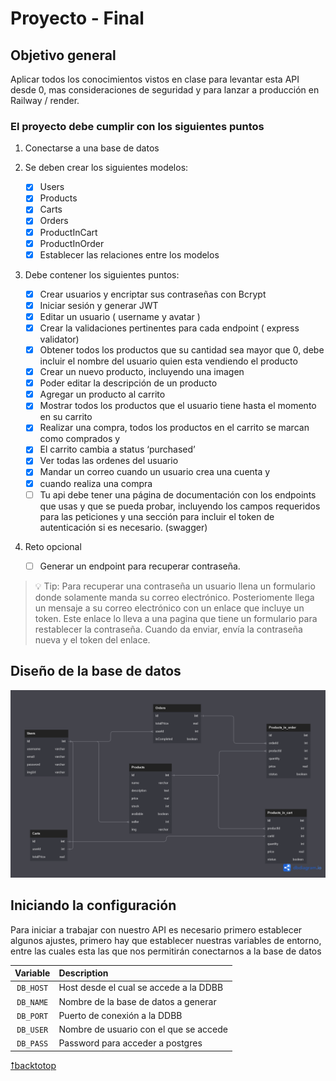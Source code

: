 # Proyecto - Final

## Objetivo general

Aplicar todos los conocimientos vistos en clase para levantar esta API desde 0,
mas consideraciones de seguridad y para lanzar a producción en Railway / render.

### El proyecto debe cumplir con los siguientes puntos

1. Conectarse a una base de datos

2. Se deben crear los siguientes modelos:

    - [x] Users
    - [x] Products
    - [x] Carts
    - [x] Orders
    - [x] ProductInCart
    - [x] ProductInOrder
    - [x] Establecer las relaciones entre los modelos

3. Debe contener los siguientes puntos:

    - [x] Crear usuarios y encriptar sus contraseñas con Bcrypt
    - [x] Iniciar sesión y generar JWT
    - [x] Editar un usuario ( username y avatar )
    - [x] Crear la validaciones pertinentes para cada endpoint ( express validator)
    - [x] Obtener todos los productos que su cantidad sea mayor que 0, debe incluir el nombre del usuario quien esta vendiendo el producto
    - [x] Crear un nuevo producto, incluyendo una imagen
    - [x] Poder editar la descripción de un producto
    - [x] Agregar un producto al carrito
    - [x] Mostrar todos los productos que el usuario tiene hasta el momento en su carrito
    - [x] Realizar una compra, todos los productos en el carrito se marcan como comprados y
    - [x] El carrito cambia a status ‘purchased’
    - [x] Ver todas las ordenes del usuario
    - [x] Mandar un correo cuando un usuario crea una cuenta y
    - [x] cuando realiza una compra
    - [ ] Tu api debe tener una página de documentación con los endpoints que usas y que se pueda probar, incluyendo los campos requeridos para las peticiones y una sección para incluir el token de autenticación si es necesario. (swagger)

4. Reto opcional

    - [ ] Generar un endpoint para recuperar contraseña.

> 💡 Tip: Para recuperar una contraseña un usuario llena un formulario donde solamente manda su correo electrónico. Posteriomente llega un mensaje a su correo electrónico con un enlace que incluye un token. Este enlace lo lleva a una pagina que tiene un formulario para restablecer la contraseña. Cuando da enviar, envía la contraseña nueva y el token del enlace.

## Diseño de la base de datos

![diagram](./Public//e-commerce_diagram.png)

## Iniciando la configuración

Para iniciar a trabajar con nuestro API es necesario primero establecer algunos ajustes, primero hay que establecer nuestras variables de entorno, entre las cuales esta las que nos permitirán conectarnos a la base de datos

|Variable |Description                          |
|:-------:|:------------------------------------|
|`DB_HOST`|Host desde el cual se accede a la DDBB|
|`DB_NAME`|Nombre de la base de datos a generar|
|`DB_PORT`|Puerto de conexión a la DDBB|
|`DB_USER`|Nombre de usuario con el que se accede|
|`DB_PASS`|Password para acceder a postgres|

[⭡backtotop](#proyecto---final)
